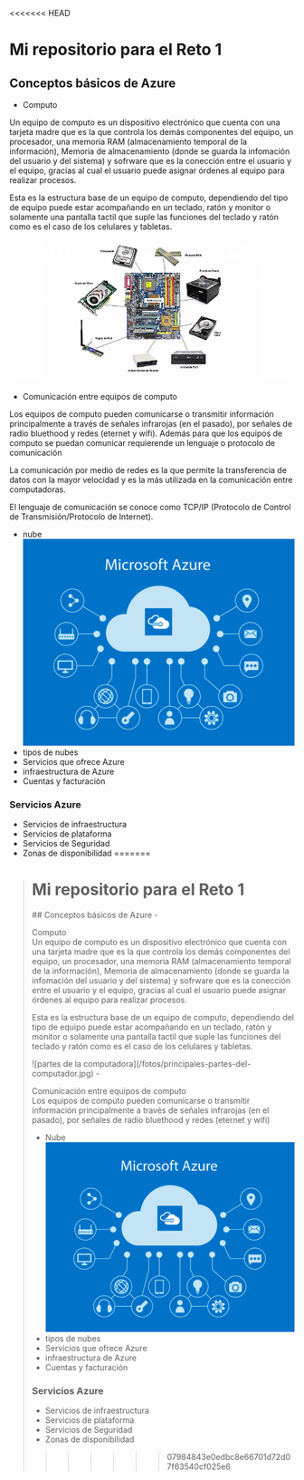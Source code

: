 <<<<<<< HEAD
# Mi repositorio para el Reto 1
## Conceptos básicos de Azure
- <p>Computo <br>
Un equipo de computo es un dispositivo electrónico que cuenta con una tarjeta madre que es la que controla los demás componentes del equipo, un procesador, una memoria RAM (almacenamiento temporal de la información), Memoria de almacenamiento (donde se guarda la infomación del usuario y del sistema) y sofrware que es la conección entre el usuario y el equipo, gracias al cual el usuario puede asignar órdenes al equipo para realizar procesos. </p>
Esta es la estructura base de un equipo de computo, dependiendo del tipo de equipo puede estar acompañando en un teclado, ratón y monitor o solamente una pantalla tactil que suple las funciones del teclado y ratón como es el caso de los celulares y tabletas. </p>
![partes de la computadora](/fotos/principales-partes-del-computador.jpg)
- <p>Comunicación entre equipos de computo <br>
Los equipos de computo pueden comunicarse o transmitir información principalmente a través de señales infrarojas (en el pasado), por señales de radio bluethood y redes (eternet y wifi). Además para que los equipos de computo se puedan comunicar requierende un lenguaje o protocolo de comunicación </p>
La comunicación por medio de redes es la que permite la transferencia de datos con la mayor velocidad y es la más utilizada en la comunicación entre computadoras. </p>
El lenguaje de comunicación se conoce como TCP/IP (Protocolo de Control de Transmisión/Protocolo de Internet). 

- nube
![nube](/fotos/AzureNube.jpg)
- tipos de nubes
- Servicios que ofrece Azure
- infraestructura de Azure
- Cuentas y facturación

### Servicios Azure
- Servicios de infraestructura
- Servicios de plataforma
- Servicios de Seguridad
- Zonas de disponibilidad
=======
> <h1> Mi repositorio para el Reto 1</h1>
> ## Conceptos básicos de Azure
> - <p>Computo <br>
> Un equipo de computo es un dispositivo electrónico que cuenta con una tarjeta madre que es la que controla los demás componentes del equipo, un procesador, una memoria RAM (almacenamiento temporal de la información), Memoria de almacenamiento (donde se guarda la infomación del usuario y del sistema) y sofrware que es la conección entre el usuario y el equipo, gracias al cual el usuario puede asignar órdenes al equipo para realizar procesos. </p>
> Esta es la estructura base de un equipo de computo, dependiendo del tipo de equipo puede estar acompañando en un teclado, ratón y monitor o solamente una pantalla tactil que suple las funciones del teclado y ratón como es el caso de los celulares y tabletas. </p>
> ![partes de la computadora](/fotos/principales-partes-del-computador.jpg)
> - <p>Comunicación entre equipos de computo <br>
> Los equipos de computo pueden comunicarse o transmitir información principalmente a través de señales infrarojas (en el pasado), por señales de radio bluethood y redes (eternet y wifi) </p>
> 
> - Nube
> ![nube](/fotos/AzureNube.jpg)
> - tipos de nubes
> - Servicios que ofrece Azure
> - infraestructura de Azure
> - Cuentas y facturación
>>
> ### Servicios Azure
> - Servicios de infraestructura
> - Servicios de plataforma
> - Servicios de Seguridad
> - Zonas de disponibilidad
>>>>>>> 07984843e0edbc8e66701d72d07f63540cf025e6
